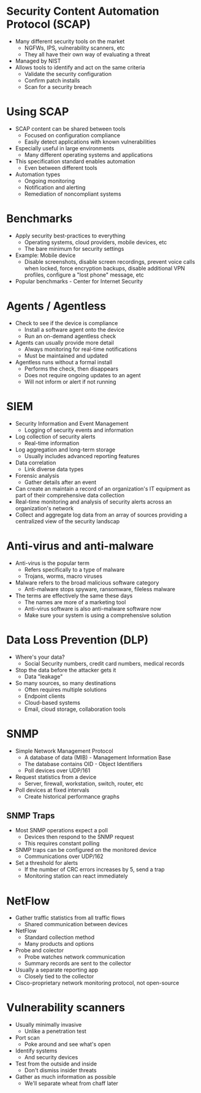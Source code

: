 # Security Content Automation Protocol (SCAP)
- Many different security tools on  the market
	- NGFWs, IPS, vulnerability scanners, etc
	- They all have their own way of evaluating a threat
- Managed by NIST
- Allows tools to identify and act on the same criteria
	- Validate the security configuration
	- Confirm patch installs
	- Scan for a security breach
# Using SCAP
- SCAP content can be shared between tools
	- Focused on configuration compliance
	- Easily detect applications with known vulnerabilities 
- Especially useful in large environments
	- Many different operating systems and applications
- This specification standard enables automation
	- Even between different tools
- Automation types
	- Ongoing monitoring
	- Notification and alerting
	- Remediation of noncompliant systems
# Benchmarks
- Apply security best-practices to everything
	- Operating systems, cloud providers, mobile devices, etc
	- The bare minimum for security settings
- Example: Mobile device
	- Disable screenshots, disable screen recordings, prevent voice calls when locked, force encryption backups, disable additional VPN profiles, configure a "lost phone" message, etc
- Popular benchmarks - Center for Internet Security
# Agents / Agentless
- Check to see if the device is compliance
	- Install a software agent onto the device
	- Run an on-demand agentless check
- Agents can usually provide more detail
	- Always monitoring for real-time notifications
	- Must be maintained and updated
- Agentless runs without a formal install
	- Performs the check, then disappears
	- Does not require ongoing updates to an agent
	- Will not inform or alert if not running
# SIEM
- Security Information and Event Management
	- Logging of security events and information
- Log collection of security alerts
	- Real-time information
- Log aggregation and long-term storage
	- Usually includes advanced reporting features
- Data correlation
	- Link diverse data types
- Forensic analysis
	- Gather details after an event
- Can create an maintain a record of an organization's IT equipment as part of their comprehensive data collection
- Real-time monitoring and analysis of security alerts across an organization's network
- Collect and aggregate log data from an array of sources providing a centralized view of the security landscap
# Anti-virus and anti-malware
- Anti-virus is the popular term
	- Refers specifically to a type of malware
	- Trojans, worms, macro viruses
- Malware refers to the broad malicious software category
	- Anti-malware stops spyware, ransomware, fileless malware
- The terms are effectively the same these days
	- The names are more of a marketing tool
	- Anti-virus software is also anti-malware software now
	- Make sure your system is using a comprehensive solution
# Data Loss Prevention (DLP)
- Where's your data?
	- Social Security numbers, credit card numbers, medical records
- Stop the data before the attacker gets it
	- Data "leakage"
- So many sources, so many destinations
	- Often requires multiple solutions
	- Endpoint clients
	- Cloud-based systems
	- Email, cloud storage, collaboration tools
# SNMP
- Simple Network Management Protocol
	- A database of data (MIB) - Management Information Base
	- The database contains OID - Object Identifiers
	- Poll devices over UDP/161
- Request statistics from a device
	- Server, firewall, workstation, switch, router, etc
- Poll devices at fixed intervals
	- Create historical performance graphs
## SNMP Traps
- Most SNMP operations expect a poll
	- Devices then respond to the SNMP request
	- This requires constant polling
- SNMP traps can be configured on the monitored device
	- Communications over UDP/162
- Set a threshold for alerts
	- If the number of CRC errors increases by 5, send a trap
	- Monitoring station can react immediately
# NetFlow
- Gather traffic statistics from all traffic flows
	- Shared communication between devices
- NetFlow
	- Standard collection method
	- Many products and options
- Probe and colector
	- Probe watches network communication
	- Summary records are sent to the collector
- Usually a separate reporting app
	- Closely tied to the collector
- Cisco-proprietary network monitoring protocol, not open-source
# Vulnerability scanners
- Usually minimally invasive
	- Unlike a penetration test
- Port scan
	- Poke around and see what's open
- Identify systems
	- And security devices
- Test from the outside and inside
	- Don't dismiss insider threats
- Gather as much information as possible
	- We'll separate wheat from chaff later
